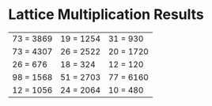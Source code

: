 # Lattice Multiplication Results

|   |   |   |
|---|---|---|
| 73 = 3869 | 19 = 1254 | 31 = 930 |
| 73 = 4307 | 26 = 2522 | 20 = 1720 |
| 26 = 676 | 18 = 324 | 12 = 120 |
| 98 = 1568 | 51 = 2703 | 77 = 6160 |
| 12 = 1056 | 24 = 2064 | 10 = 480 |
